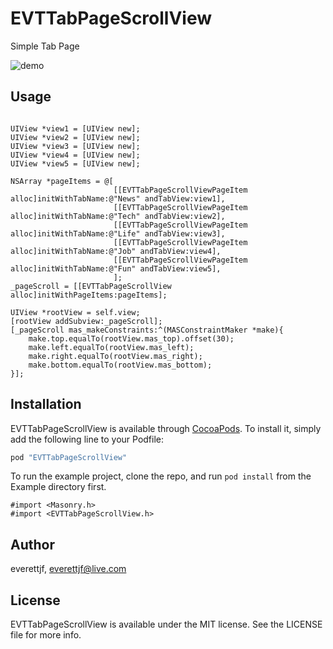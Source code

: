 # EVTTabPageScrollView

Simple Tab Page

![demo](http://everettjf.github.io/images/extern/EVTTabPageScrollView.gif)

## Usage

```oc

UIView *view1 = [UIView new];
UIView *view2 = [UIView new];
UIView *view3 = [UIView new];
UIView *view4 = [UIView new];
UIView *view5 = [UIView new];

NSArray *pageItems = @[
                       [[EVTTabPageScrollViewPageItem alloc]initWithTabName:@"News" andTabView:view1],
                       [[EVTTabPageScrollViewPageItem alloc]initWithTabName:@"Tech" andTabView:view2],
                       [[EVTTabPageScrollViewPageItem alloc]initWithTabName:@"Life" andTabView:view3],
                       [[EVTTabPageScrollViewPageItem alloc]initWithTabName:@"Job" andTabView:view4],
                       [[EVTTabPageScrollViewPageItem alloc]initWithTabName:@"Fun" andTabView:view5],
                       ];
_pageScroll = [[EVTTabPageScrollView alloc]initWithPageItems:pageItems];

UIView *rootView = self.view;
[rootView addSubview:_pageScroll];
[_pageScroll mas_makeConstraints:^(MASConstraintMaker *make){
    make.top.equalTo(rootView.mas_top).offset(30);
    make.left.equalTo(rootView.mas_left);
    make.right.equalTo(rootView.mas_right);
    make.bottom.equalTo(rootView.mas_bottom);
}];

```

## Installation

EVTTabPageScrollView is available through [CocoaPods](http://cocoapods.org). To install
it, simply add the following line to your Podfile:

```ruby
pod "EVTTabPageScrollView"
```

To run the example project, clone the repo, and run `pod install` from the Example directory first.

```oc
#import <Masonry.h>
#import <EVTTabPageScrollView.h>
```

## Author

everettjf, everettjf@live.com

## License

EVTTabPageScrollView is available under the MIT license. See the LICENSE file for more info.
